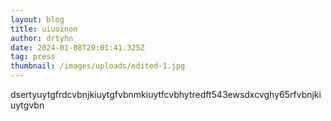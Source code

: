 ```yaml
---
layout: blog
title: uiuoinon
author: drtyhn
date: 2024-01-08T20:01:41.325Z
tag: press
thumbnail: /images/uploads/edited-1.jpg
---
```

dsertyuytgfrdcvbnjkiuytgfvbnmkiuytfcvbhytredft543ewsdxcvghy65rfvbnjkiuytgvbn